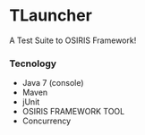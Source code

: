 # TLauncher
A Test Suite to OSIRIS Framework!

### Tecnology
- Java 7 (console)
- Maven
- jUnit
- OSIRIS FRAMEWORK TOOL
- Concurrency
